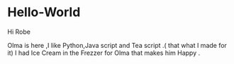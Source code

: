 # Hello-World

Hi Robe 

Olma is here ,I like Python,Java script and Tea script .( that what I made for it)
I had Ice Cream in the Frezzer for Olma that makes him Happy . 
